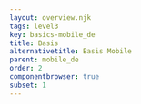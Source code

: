 ```yaml
---
layout: overview.njk
tags: level3
key: basics-mobile_de
title: Basis
alternativetitle: Basis Mobile
parent: mobile_de
order: 2
componentbrowser: true
subset: 1
---
```

